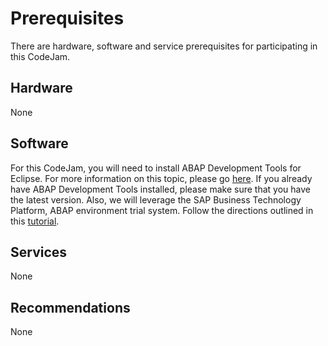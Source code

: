 # Prerequisites

There are hardware, software and service prerequisites for participating in this CodeJam.

## Hardware

None

## Software

For this CodeJam, you will need to install ABAP Development Tools for Eclipse. For more information on this topic, please go [here](https://tools.hana.ondemand.com/#abap). If you already have ABAP Development Tools installed, please make sure that you have the latest version.   Also, we will leverage the SAP Business Technology Platform, ABAP environment trial system. Follow the directions outlined in this [tutorial](https://developers.sap.com/tutorials/abap-environment-trial-onboarding.html).

## Services

None

## Recommendations

None
